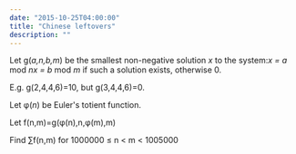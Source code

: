 ```yaml
---
date: "2015-10-25T04:00:00"
title: "Chinese leftovers"
description: ""
---
```


<p>
Let g(<var>a,n,b,m</var>) be the smallest non-negative solution <var>x</var> to the system:<var>x = a</var> mod <var>n</var><var>x = b</var> mod <var>m</var>
if such a solution exists, otherwise 0.
</p>
<p>
E.g. g(2,4,4,6)=10, but g(3,4,4,6)=0.
</p>
<p>
Let φ(<var>n</var>) be Euler's totient function.
</p>
<p>
Let f(n,m)=g(φ(n),n,φ(m),m)
</p>
<p>
Find ∑f(n,m) for 1000000 ≤ n &lt; m &lt; 1005000
</p>

